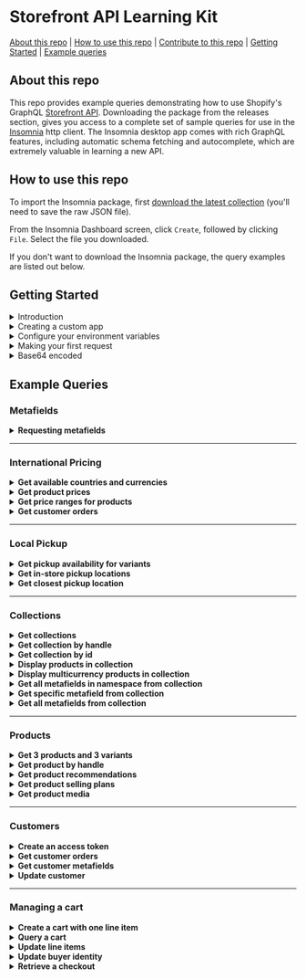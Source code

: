 # Storefront API Learning Kit

[About this repo](#about-this-repo) | [How to use this repo](#how-to-use-this-repo) | [Contribute to this repo](https://github.com/Shopify/storefront-api-learning-kit/blob/main/contributing.md) | [Getting Started](#getting-started) | [Example queries](#example-queries)

## About this repo

This repo provides example queries demonstrating how to use Shopify's GraphQL [Storefront API](https://shopify.dev/docs/storefront-api/getting-started). Downloading the package from the releases section, gives you access to a complete set of sample queries for use in the [Insomnia](https://insomnia.rest/) http client. The Insomnia desktop app comes with rich GraphQL features, including automatic schema fetching and autocomplete, which are extremely valuable in learning a new API.

## How to use this repo

To import the Insomnia package, first [download the latest collection](https://github.com/Shopify/storefront-api-learning-kit/blob/main/builds/storefront-api-learning-kit-insomnia.json) (you'll need to save the raw JSON file).

From the Insomnia Dashboard screen, click `Create`, followed by clicking `File`. Select the file you downloaded.

If you don't want to download the Insomnia package, the query examples are listed out below.

## Getting Started

<details><summary>Introduction</summary>
<p>

 This learning kit provides a set of common GraphQL queries and mutations used with the Shopify Storefront API.

If not already familiar with GraphQL, or Shopify APIs, please consult the Shopify GraphQL learning kit https://www.shopify.com/partners/blog/shopify-graphql-learning-kit (NOTE: As of January 2022, private apps have been deprecated and custom apps are to be used instead: https://help.shopify.com/en/manual/apps/app-types#custom-apps)

The Shopify Storefront API gives you full creative control to customize your customers' buying experience.

With the Storefront API you can access several Shopify resource types with the following access scopes:

-   Read products, variants, and collections.
-   Read and modify customer details.
-   Read and modify checkouts.
-   Read store content like articles, blogs and comments.
-   Read subscription selling plans
-   Read and modify cart objects.

Unlike the Admin API, the Storefront API is an unauthenticated API.
Any data exposed by the Storefront API can be seen by any visitor to the store.
Only use the Storefront API when you're comfortable with that risk and the data that is being exposed.
Risk can be mitigated by only providing access scopes required.
For a complete list of access scopes consult Shopify documentation at https://shopify.dev/docs/storefront-api/access-scopes

Access to the Storefront API can be granted by a merchant via a public sales channel, or custom app.
For simplicity of this tutorial, we'll use a custom app to grant access to the Storefront API.
The process to create a custom app is documented in the next section titled "Creating a custom app".

Documentation for accessing the Storefront API via a public sales channel and custom app can be found at https://shopify.dev/api/examples/storefront-api#requirements

The home of Storefront API-related developer documents and tutorials can be found at https://shopify.dev/docs/storefront-api

</p>
</details>

<details><summary>Creating a custom app</summary>
<p>

To start using the Storefront API we'll be need to create a custom app.

1.  From your Shopify Admin, select Apps.
2.  Click "Develop apps" on the top right.
3.  Click "Create an app" on  the top right.
4.  Fill out the details in the "Create an app" modal.
5.  Click "Configure Storefront API scopes" within your App Overview.
6.  Under Configurations, add the Storefront API access scopes you require. https://screenshot.click/17-25-me6zp-j5iav.png
7.  Click Save.
8.  Under "API credentials", click Install app to get your credentials. https://screenshot.click/17-26-vjpmi-6y2u1.png

</p>
</details>

<details><summary>Configure your environment variables</summary>
<p>

Environment variables are JSON key-value pairs that allow you to refer to values without having to write them out every time.

For the tutorial, three environment variables will be utilized.

1.  “base_url” will be the Shopify store being connected to.

-   If your store is mydevstore.myshopify.com, enter “mydevstore.myshopify.com” here.

2.  “api_version” is the Storefront API version used for the API requests.

-   This can be changed to an earlier version or unstable depending on your use case.

3.  "storefront_access_token" used to populate the X-Shopify-Storefront-Access-Token request header

-   This storefront access token generated from creating a custom app.

</p>
</details>

<details><summary>Making your first request</summary>
<p>

You should see at the top of the frame that we're using the "base_url" and "api_version" to build out the address for the endpoint.
You can also click "Header" at the top to see the use of the "storefront_access_token".
Hovering over either of these should show you the value that will be substituted into the request.
If you don’t see your values, ensure you have the right environment selected.

Once you've confirmed these three fields are set in your environment, try running the shop query below.
If the Storefront API access token has been configured correctly, you should get your shop’s info back.

```graphql
query getShopDetails {
    shop {
        name
        primaryDomain {
            host
            url
        }
        paymentSettings {
            currencyCode
            acceptedCardBrands
            enabledPresentmentCurrencies
        }
    }
}
```

</p>
</details>

<details><summary>Base64 encoded</summary>
<p>
Unlike the Admin API, all resource ID's in the Storefront API are base64 encoded.

Storefront API GraphQL queries, or mutations requiring an ID, need that ID to be base-64 encoded.

When using GraphQL to query a specific collection with the Admin API, your query would not use a base-64 encoded ID

With the Storefront API, to retrieve the same collection as illustrated with the Admin API, the ID needs to be base-64 encoded.
Z2lkOi8vc2hvcGlmeS9Db2xsZWN0aW9uLzE= as seen below is gid://shopify/Collection/1 base-64 encoded.

Modern program languages all support base-64 encoding and decoding of string.

```graphql
query getCollection {
    node(id: "Z2lkOi8vc2hvcGlmeS9Db2xsZWN0aW9uLzE=") {
        ... on Collection {
            id
            handle
        }
    }
}
```

</p>
</details>

## Example Queries

### Metafields

<details><summary><strong> Requesting metafields</strong></summary>
<p>

Metafields allow merchants to store additional information for Shopify resources including:

-   Products
-   Collections
-   Customers
-   Blogs
-   Pages
-   Shop

Unlike the Admin API, metafields must first be made visible to the Storefront API.
To make metafields visible to the Storefront API use the Shopify Admin API mutation metafieldStorefrontVisibilityCreate.
For more information on the metafieldStorefrontVisibilityCreate mutation consult the Shopify Admin API doc https://shopify.dev/docs/admin-api/graphql/reference/metafields/metafieldstorefrontvisibilitycreate

For a complete Storefront API metafield reference please consult the metafield tutorial at
https://shopify.dev/tutorials/retrieve-metafields-with-storefront-apiexpose-metafields-to-the-storefront-api

Once the metafield for the given resource has been made visible to the Storefront API, it can be queried from that resource.

For the resource types listed above, both a single metafield, and paginated list can be queried.

The following example queries the Shop resource for the first ten available metafields using the shop's MetafieldConnection.

```graphql
query getShopMetafields {
    shop {
        name
        metafields(first: 10) {
            pageInfo {
                hasNextPage
                hasPreviousPage
            }
            edges {
                cursor
                node {
                    id
                    namespace
                    key
                    valueType
                    value
                }
            }
        }
    }
}
```

</p>
</details>
<hr>

### International Pricing

<details><summary><strong>Get available countries and currencies</strong></summary>
<p>

```graphql
query getCountriesAndCurrencies @inContext(country: FR) {
    localization {
        availableCountries {
            currency {
                isoCode
                name
                symbol
            }
            isoCode
            name
            unitSystem
        }
        country {
            currency {
                isoCode
                name
                symbol
            }
            isoCode
            name
            unitSystem
        }
    }
}
```

</p>
</details>

<details><summary><strong>Get product prices</strong></summary>
<p>

```graphql
query allProducts @inContext(country: CA) {
    products(first: 1) {
        edges {
            node {
                variants(first: 1) {
                    edges {
                        node {
                            priceV2 {
                                amount
                                currencyCode
                            }
                        }
                    }
                }
            }
        }
    }
}
```

</p>
</details>

<details><summary><strong>Get price ranges for products</strong></summary>
<p>

```graphql
query getProductPriceRanges @inContext(country: CA) {
    products(first: 1) {
        edges {
            node {
                title
                priceRange {
                    minVariantPrice {
                        amount
                        currencyCode
                    }
                    maxVariantPrice {
                        amount
                        currencyCode
                    }
                }
                compareAtPriceRange {
                    minVariantPrice {
                        amount
                        currencyCode
                    }
                    maxVariantPrice {
                        amount
                        currencyCode
                    }
                }
            }
        }
    }
}
```

</p>
</details>

<details><summary><strong>Get customer orders</strong></summary>
<p>

```graphql
query getcustomerOrders @inContext(country: FR) {
    customer(customerAccessToken: "token") {
        orders(first: 10) {
            edges {
                node {
                    totalPriceV2 {
                        amount
                        currencyCode # order's currency - USD (point in time)
                    }
                    lineItems(first: 10) {
                        edges {
                            node {
                                originalTotalPrice {
                                    amount
                                    currencyCode # order's currency - USD (point in time)
                                }
                                variant {
                                    priceV2 {
                                        amount
                                        currencyCode # EUR variant's currency (past context)
                                    }
                                }
                            }
                        }
                    }
                }
            }
        }
    }
}
```

</p>
</details>
<hr>

### Local Pickup

<details><summary><strong>Get pickup availability for variants</strong></summary>
<p>

```graphql
query GetPickUpAvailability {
  product(first: 1) {
    edges {
      node {
        variants(first: 1) {
          edges {
            node {
              storeAvailability(first: 1) {
                edges {
                  node {
                    available
                    pickUpTime
                    location {
                      name
                    }
                  }
                }
              }
            }
          }
        }
      }
    }
  }
}
```

</p>
</details>

<details><summary><strong>Get in-store pickup locations</strong></summary>
<p>

```graphql
query LocationsByDistance($location: GeoCoordinateInput!) {
    locations(near: $location, first: 5, sortKey: DISTANCE) {
        edges {
            node {
                id
                name
                address {
                    formatted
                }
            }
        }
    }
}
```

_Variables_

```
{
	"location": {
		"latitude": 45.4553,
		"longitude": -75.6973
	}
}
```

</p>
</details>

<details><summary><strong>Get closest pickup location</strong></summary>
<p>

```graphql
query NearestPickupAvailability
@inContext(preferredLocationId: "Z2lkOi8vc2hvcGlmeS9Mb2NhdGlvbi8x") {
    node(id: "Z2lkOi8vc2hvcGlmeS9Qcm9kdWN0VmFyaWFudC8z") {
        ... on ProductVariant {
            storeAvailability(first: 3) {
                edges {
                    node {
                        location {
                            name
                            address {
                                formatted
                            }
                        }
                    }
                }
            }
        }
    }
}
```

</p>
</details>
<hr>

### Collections

<details><summary><strong>Get collections</strong></summary>
<p>

Simple query to return the first 10 collections in the shop

Since a shop can contain multiple collections, pagination is required

```graphql
{
    collections(first: 10) {
        edges {
            cursor
            node {
                id
                handle
            }
        }
        pageInfo {
            hasNextPage
            hasPreviousPage
        }
    }
}
```

</p>
</details>

<details><summary><strong>Get collection by handle</strong></summary>
<p>

Simple query to return details from a collection object by passing the collection.handle as an argument

```graphql
{
    collectionByHandle(handle: "all") {
        id
        handle
    }
}
```

</p>
</details>

<details><summary><strong>Get collection by id</strong></summary>
<p>

Query that returns details from a collection object by passing the collection.id as an argument
Since the `node` connection can apply to a range of different objects, a fragment is required to specify the type being returned
In this example, the "... on Collection" fragment allows us to return fields from a collection object

```graphql
{
    node(id: "Z2lkOi8vc2hvcGlmeS9Db2xsZWN0aW9uLzIxMjIzNzgxMTczNA==") {
        ... on Collection {
            id
            handle
        }
    }
}
```

</p>
</details>

<details><summary><strong>Display products in collection</strong></summary>
<p>

This query returns data from a single collection, specified by the handle.

The data returned in the product connection can be used to display a page of products.

The `products` connection requires pagination in this query, since collections can contain a large number of products. This query includes the `sortKey` argument on the products connection, this returns products in the order specified by the sortKey

Products can contain multiple images, so the `images` connection requires pagination. In this example we only want to display 1 image per product, so we're only asking for first:1

Since products can contain multiple variants, we've asked the products connection to return price ranges.

The 'priceRange' object returns prices in the shop's currency. Multicurrency will be demonstrated in the next example

```graphql
{
    collectionByHandle(handle: "all") {
        id
        title
        products(first: 50, sortKey: BEST_SELLING) {
            edges {
                node {
                    id
                    title
                    vendor
                    availableForSale
                    images(first: 1) {
                        edges {
                            node {
                                id
                                transformedSrc
                                width
                                height
                                altText
                            }
                        }
                    }
                    priceRange {
                        minVariantPrice {
                            amount
                            currencyCode
                        }
                        maxVariantPrice {
                            amount
                            currencyCode
                        }
                    }
                }
            }
        }
    }
}
```

</p>
</details>

<details><summary><strong>Display multicurrency products in collection</strong></summary>
<p>

This query is returning data from a single collection, specified by the handle.

The data being returned in the product connection can be used to display a page of products with multicurrency pricing.

Since products can contain multiple variants, we've asked the products connection to return price ranges.

The 'presentmentPriceRanges' object returns prices in all currencies offered by the shop. Since shops can offer multiple different currencies, the `presentmentPriceRanges` object requires pagination

```graphql
{
    collectionByHandle(handle: "all") {
        id
        title
        products(first: 50, sortKey: BEST_SELLING) {
            edges {
                node {
                    id
                    title
                    vendor
                    availableForSale
                    images(first: 1) {
                        edges {
                            node {
                                id
                                transformedSrc
                                width
                                height
                                altText
                            }
                        }
                    }
                    presentmentPriceRanges(first: 10) {
                        edges {
                            node {
                                minVariantPrice {
                                    amount
                                    currencyCode
                                }
                                maxVariantPrice {
                                    amount
                                    currencyCode
                                }
                            }
                        }
                    }
                }
            }
        }
    }
}
```

</p>
</details>

<details><summary><strong>Get all metafields in namespace from collection</strong></summary>
<p>

Uses the `collectionByHandle` query to specify a collection by passing the handle. The `metafields` connection is using the `namespace` argument to return only metafields in a specific namespace.

Since collections can have a large number of metafields in a given namespace, pagination is required on the `metafields` connection.

```graphql
{
    collectionByHandle(handle: "all") {
        id
        metafields(first: 10, namespace: "global") {
            edges {
                node {
                    namespace
                    key
                    value
                }
            }
        }
    }
}
```

</p>
</details>

<details><summary><strong>Get specific metafield from collection</strong></summary>
<p>

Uses the `collectionByHandle` query to specify a collection by passing the handle.

The `metafield` connection is using the `namespace` and 'key' arguments to return a specific metafield.

Since only 1 metafield can exist in a given namespace with a given key, pagination is not required on the `metafield` connection.

```graphql
{
    collectionByHandle(handle: "all") {
        id
        metafield(namespace: "global", key: "instructions") {
            namespace
            key
            value
        }
    }
}
```

</p>
</details>

<details><summary><strong>Get all metafields from collection</strong></summary>
<p>

Uses the `collectionByHandle` query to specify a collection by passing the handle, and returns a list of all metafields attached to that collection.

Since collections can have a large number of metafields, pagination is required on the `metafields` connection.

```graphql
{
    collectionByHandle(handle: "all") {
        id
        metafields(first: 10) {
            edges {
                node {
                    namespace
                    key
                    value
                }
            }
        }
    }
}
```

</p>
</details>
<hr>

### Products

<details><summary><strong>Get 3 products and 3 variants</strong></summary>
<p>

This query gets the products connection, which is available from the QueryRoot, and asks for the first 3 products.
It selects edges, the node, and fields from each of the returned product objects.
Since products also have a variants connection, we repeat a similar process to get information on the first 3 variants on each of those products.

```graphql
{
    products(first: 3) {
        edges {
            cursor
            node {
                id
                title
                description
                handle
                variants(first: 3) {
                    edges {
                        cursor
                        node {
                            id
                            title
                            quantityAvailable
                            priceV2 {
                                amount
                                currencyCode
                            }
                        }
                    }
                }
            }
        }
    }
}
```

</p>
</details>

<details><summary><strong>Get product by handle</strong></summary>
<p>

This query gets a single product connection, available from the QueryRoot, that matches the handle "my-test-product".

As only one product connection will be returned, we don't need to specify edges, node, or cursor.

```graphql
{
    productByHandle(handle: "my-test-product") {
        id
        title
        description
        variants(first: 3) {
            edges {
                cursor
                node {
                    id
                    title
                    quantityAvailable
                    priceV2 {
                        amount
                        currencyCode
                    }
                }
            }
        }
    }
}
```

</p>
</details>

<details><summary><strong>Get product recommendations</strong></summary>
<p>

This query gets a single product connection, available from the QueryRoot, that matches the base64-encoded id of the product.

As only one product connection will be returned, we don't need to specify edges, node, or cursor.

```graphql
{
    productRecommendations(
        productId: "Z2lkOi8vc2hvcGlmeS9Qcm9kdWN0LzEyMzQ1Njc4OQ=="
    ) {
        id
        title
        description
        variants(first: 3) {
            edges {
                cursor
                node {
                    id
                    title
                    quantityAvailable
                    priceV2 {
                        amount
                        currencyCode
                    }
                }
            }
        }
    }
}
```

</p>
</details>

<details><summary><strong>Get product selling plans</strong></summary>
<p>

This query gets the first 30 products, the first 5 selling plan groups associated with them, and the first 5 selling plans within the groups.

We use fragments to return the price adjustments for each selling plan.

```graphql
{
    products(first: 30) {
        edges {
            node {
                id
                title
                sellingPlanGroups(first: 5) {
                    edges {
                        node {
                            appName
                            name
                            options {
                                name
                                values
                            }
                            sellingPlans(first: 5) {
                                edges {
                                    node {
                                        id
                                        description
                                        recurringDeliveries
                                        priceAdjustments {
                                            adjustmentValue {
                                                ... on SellingPlanPercentagePriceAdjustment {
                                                    adjustmentPercentage
                                                }
                                                ... on SellingPlanFixedAmountPriceAdjustment {
                                                    adjustmentAmount {
                                                        amount
                                                        currencyCode
                                                    }
                                                }
                                                ... on SellingPlanFixedPriceAdjustment {
                                                    price {
                                                        amount
                                                        currencyCode
                                                    }
                                                }
                                            }
                                            orderCount
                                        }
                                        options {
                                            name
                                            value
                                        }
                                    }
                                }
                            }
                        }
                    }
                }
            }
        }
    }
}
```

</p>
</details>

<details><summary><strong>Get product media</strong></summary>
<p>

This query gets 3 products and their media; we use a fragment here to specify the fields that we want to return for each possible media type.

You cannot retrieve media for product variants with the Storefront API, only products. You cannot upload media, add media to a product, or delete media with the Storefront API, use the Admin API for these tasks.

https://shopify.dev/tutorials/manage-product-media-with-admin-api#retrieve-product-media-by-using-the-storefront-api

```graphql
{
    products(first: 3) {
        edges {
            cursor
            node {
                id
                title
                description
                media(first: 10) {
                    edges {
                        node {
                            mediaContentType
                            alt
                            ...mediaFieldsByType
                        }
                    }
                }
            }
        }
    }
}

fragment mediaFieldsByType on Media {
    ... on ExternalVideo {
        id
        host
        embeddedUrl
    }
    ... on MediaImage {
        image {
            originalSrc
        }
    }
    ... on Model3d {
        sources {
            url
            mimeType
            format
            filesize
        }
    }
    ... on Video {
        sources {
            url
            mimeType
            format
            height
            width
        }
    }
}
```

</p>
</details>
<hr>

### Customers

<details><summary><strong>Create an access token</strong></summary>
<p>

The Storefront API allows access to a customer’s addresses, orders and metafields. To access customers, an app must have unauthenticated_read_customers access scope.

To query a customer, a customerAccessToken is required. This is obtained via the customerAccessTokenCreate mutation which exchanges a user’s email address and password for an access token.

```graphql
mutation customerAccessTokenCreate($input: CustomerAccessTokenCreateInput!) {
    customerAccessTokenCreate(input: $input) {
        customerAccessToken {
            accessToken
            expiresAt
        }
        customerUserErrors {
            code
            field
            message
        }
    }
}
```

_Variables_

```json
{
    "input": {
        "email": "user@example.com",
        "password": "HiZqFuDvDdQ7"
    }
}
```

</p>
</details>

<details><summary><strong>Get customer orders</strong></summary>
<p>

To query a customer, a customerAccessToken is required. This is obtained via the customerAccessTokenCreate mutation which exchanges a user’s email address and password for an access token.

```graphql
query getCustomerOrders($customerAccessToken: String!) {
    customer(customerAccessToken: $customerAccessToken) {
        id
        orders(first: 3) {
            edges {
                node {
                    orderNumber
                }
            }
        }
    }
}
```

_Variables_

```json
{
    "customerAccessToken": "d794063da4e26c9b1a8d7b77bdfd6862"
}
```

</p>
</details>

<details><summary><strong>Get customer metafields</strong></summary>
<p>

To query a customer, a customerAccessToken is required. This is obtained via the customerAccessTokenCreate mutation which exchanges a user’s email address and password for an access token.

By default, the Storefront API can't read metafields. To expose specific metafields to the Storefront API, you need to use the GraphQL Admin API to allow them. For each metafield that you want to allow, you need to create a MetafieldStorefrontVisibility record.

https://shopify.dev/tutorials/retrieve-metafields-with-storefront-api#expose-metafields-to-the-storefront-api

```graphql
query CustomerMetafields($customerAccessToken: String!) {
    customer(customerAccessToken: $customerAccessToken) {
        id
        email
        metafields(first: 3) {
            edges {
                node {
                    id
                    key
                    namespace
                    value
                }
            }
        }
    }
}
```

_Variables_

```json
{
    "customerAccessToken": "d794063da4e26c9b1a8d7b77bdfd6862"
}
```

</p>
</details>

<details><summary><strong>Update customer</strong></summary>
<p>

To query a customer, a customerAccessToken is required. This is obtained via the customerAccessTokenCreate mutation which exchanges a user’s email address and password for an access token.

```graphql
mutation customerUpdate(
    $customerAccessToken: String!
    $customer: CustomerUpdateInput!
) {
    customerUpdate(
        customerAccessToken: $customerAccessToken
        customer: $customer
    ) {
        customer {
            id
        }
        customerAccessToken {
            accessToken
            expiresAt
        }
        customerUserErrors {
            code
            field
            message
        }
    }
}
```

_Variables_

```json
{
    "customerAccessToken": "d794063da4e26c9b1a8d7b77bdfd6862",
    "customer": {
        "phone": "+61401425227"
    }
}
```

</p>
</details>
<hr>

### Managing a cart

<details><summary><strong>Create a cart with one line item</strong></summary>
<p>

```graphql
mutation customerAccessTokenCreate($input: CustomerAccessTokenCreateInput!) {
    customerAccessTokenCreate(input: $input) {
        customerAccessToken {
            accessToken
            expiresAt
        }
        customerUserErrors {
            code
            field
            message
        }
    }
}
```

_Variables_

```json
{
	"cartInput": {
		"lines": [
			{
				"quantity": 1,
				"merchandiseId": "Z2lkOi8vc2hvcGlmeS9Qcm9kdWN0VmFyaWFudC8zOTg1Mzk2NzM0MzY3Mg=="
			}
		],
		"attributes": {
			"key": "cart_attribute_key",
			"value": "This is a cart attribute value"
		}
	}
}
```

</p>
</details>

<details><summary><strong>Query a cart</strong></summary>
<p>

```graphql
query cartQuery($cartId: ID!) {
  cart(id: $cartId) {
    id
    createdAt
    updatedAt

    lines(first: 10) {
      edges {
        node {
          id
          quantity
          merchandise {
            ... on ProductVariant {
              id
            }
          }
          attributes {
            key
            value
          }
        }
      }
    }
    attributes {
      key
      value
    }
    estimatedCost {
      totalAmount {
        amount
        currencyCode
      }
      subtotalAmount {
        amount
        currencyCode
      }
      totalTaxAmount {
        amount
        currencyCode
      }
      totalDutyAmount {
        amount
        currencyCode
      }
    }
    buyerIdentity {
      email
      phone
      customer {
        id
      }
      countryCode
    }
  }
}

```

_Variables_

```json
{
	"cartId": "{% response 'body', 'req_28d5c4dc622e42e5b14b58dbc19e9a8a', 'b64::JC5kYXRhLmNhcnRDcmVhdGUuY2FydC5pZA==::46b', 'never', 60 %}"
}
```

</p>
</details>

<details><summary><strong>Update line items</strong></summary>
<p>


```graphql
mutation cartLinesUpdate($cartId: ID!, $lines: [CartLineUpdateInput!]!) {
  cartLinesUpdate(cartId: $cartId, lines: $lines) {
    cart {
      id
      lines(first: 10) {
        edges {
          node {
            id
            quantity
            merchandise {
              ... on ProductVariant {
                id
              }
            }
          }
        }
      }
      estimatedCost {
        totalAmount {
          amount
          currencyCode
        }
        subtotalAmount {
          amount
          currencyCode
        }
        totalTaxAmount {
          amount
          currencyCode
        }
        totalDutyAmount {
          amount
          currencyCode
        }
      }
    }
  }
}
```

_Variables_

```json
{
	"cartId": "{% response 'body', 'req_28d5c4dc622e42e5b14b58dbc19e9a8a', 'b64::JC5kYXRhLmNhcnRDcmVhdGUuY2FydC5pZA==::46b', 'never', 60 %}",
	"lines": {
		"id": "Z2lkOi8vc2hvcGlmeS9DYXJ0TGluZS9mZjJjZjBmYjM1YjIxZTkzN2IxMGE3ZGE4YjQyMDI0ND9jYXJ0PWU0YzhkYzQ2MTRlYWEyNjgyMTE0NDIxMmY0NzNkMmYy",
		"quantity": 3
	}
}
```

</p>
</details>

<details><summary><strong>Update buyer identity</strong></summary>
<p>


```graphql
mutation cartBuyerIdentityUpdate($cartId: ID!, $buyerIdentityInput: CartBuyerIdentityInput!) {
  cartBuyerIdentityUpdate(cartId: $cartId, buyerIdentity: $buyerIdentityInput) {
    cart {
      id
      buyerIdentity {
        email
        phone
        countryCode
      }
    }
  }
}
```

_Variables_

```json
{
	"cartId": "{% response 'body', 'req_28d5c4dc622e42e5b14b58dbc19e9a8a', 'b64::JC5kYXRhLmNhcnRDcmVhdGUuY2FydC5pZA==::46b', 'never', 60 %}",
	"buyerIdentityInput": {
		"email": "test@shopify.com",
		"phone": "555-555-5555",
		"countryCode": "CA"
	}
}
```

</p>
</details>

<details><summary><strong>Retrieve a checkout</strong></summary>
<p>


```graphql
query checkoutURL($cartId: ID!) {
  cart(id: $cartId) {
    checkoutUrl
  }
}
```

_Variables_

```json
{
	"cartId": "{% response 'body', 'req_28d5c4dc622e42e5b14b58dbc19e9a8a', 'b64::JC5kYXRhLmNhcnRDcmVhdGUuY2FydC5pZA==::46b', 'never', 60 %}"
}
```
